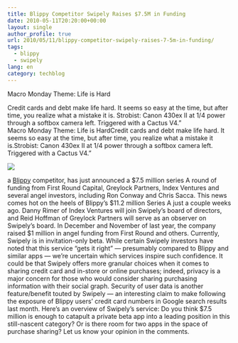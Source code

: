 ```yaml
---
title: Blippy Competitor Swipely Raises $7.5M in Funding
date: 2010-05-11T20:20:00+00:00
layout: single
author_profile: true
url: 2010/05/11/blippy-competitor-swipely-raises-7-5m-in-funding/
tags:
  - blippy
  - swipely
lang: en
category: techblog
---
```

Macro Monday Theme: Life is Hard

Credit cards and debt make life hard. It seems so easy at the time, but after time, you realize what a mistake it is. Strobist: Canon 430ex II at 1/4 power through a softbox camera left. Triggered with a Cactus V4.”  
Macro Monday Theme: Life is HardCredit cards and debt make life hard. It seems so easy at the time, but after time, you realize what a mistake it is.Strobist: Canon 430ex II at 1/4 power through a softbox camera left. Triggered with a Cactus V4.” 

![](http://lh6.ggpht.com/_vaUVXcmC3OI/S-m1DfhbDrI/AAAAAAAACK8/7RqocXsk7hc/swipely-series-a%5B3%5D.jpg)

a [Blippy](http://blippy.com/) competitor, has just announced a $7.5 million series A round of funding from First Round Capital, Greylock Partners, Index Ventures and several angel investors, including Ron Conway and Chris Sacca. This news comes hot on the heels of Blippy’s $11.2 million Series A just a couple weeks ago. Danny Rimer of Index Ventures will join Swipely’s board of directors, and Reid Hoffman of Greylock Partners will serve as an observer on Swipely’s board. In December and November of last year, the company raised $1 million in angel funding from First Round and others. Currently, Swipely is in invitation-only beta. While certain Swipely investors have noted that this service “gets it right” — presumably compared to Blippy and similar apps — we’re uncertain which services inspire such confidence. It could be that Swipely offers more granular choices when it comes to sharing credit card and in-store or online purchases; indeed, privacy is a major concern for those who would consider sharing purchasing information with their social graph. Security of user data is another feature/benefit touted by Swipely — an interesting claim to make following the exposure of Blippy users’ credit card numbers in Google search results last month. Here’s an overview of Swipely’s service: Do you think $7.5 million is enough to catapult a private beta app into a leading position in this still-nascent category? Or is there room for two apps in the space of purchase sharing? Let us know your opinion in the comments.
